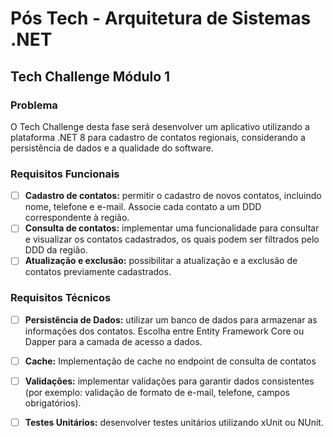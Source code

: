 ﻿# Pós Tech - Arquitetura de Sistemas .NET
## Tech Challenge Módulo 1

### Problema
O Tech Challenge desta fase será desenvolver um aplicativo utilizando a plataforma .NET 8 para cadastro de contatos regionais, considerando a persistência de dados e a qualidade do software.

### Requisitos Funcionais
- [ ] **Cadastro de contatos:** permitir o cadastro de novos contatos, incluindo nome, telefone e e-mail. Associe cada contato a um DDD correspondente à região.
- [ ] **Consulta de contatos:** implementar uma funcionalidade para consultar e visualizar os contatos cadastrados, os quais podem ser filtrados pelo DDD da região.
- [ ] **Atualização e exclusão:** possibilitar a atualização e a exclusão de
contatos previamente cadastrados.

### Requisitos Técnicos
- [ ] **Persistência de Dados:** utilizar um banco de dados para armazenar as informações dos contatos. Escolha entre Entity Framework Core ou Dapper para a camada de acesso a dados.
- [ ] **Cache:** Implementação de cache no endpoint de consulta de contatos
- [ ] **Validações:** implementar validações para garantir dados consistentes (por exemplo: validação de formato de e-mail, telefone, campos obrigatórios).
- [ ] **Testes Unitários:** desenvolver testes unitários utilizando xUnit ou NUnit.

